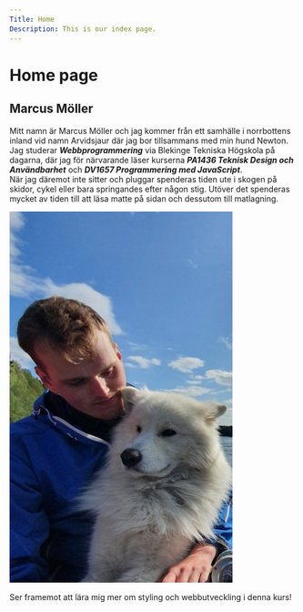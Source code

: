 ```yaml
---
Title: Home
Description: This is our index page.
---
```


Home page
==========================

Marcus Möller
----------------

Mitt namn är Marcus Möller och jag kommer från ett samhälle i norrbottens inland vid namn Arvidsjaur där jag bor tillsammans med min hund Newton. Jag studerar ***Webbprogrammering*** via Blekinge Tekniska Högskola på dagarna, där jag för närvarande läser kurserna ***PA1436 Teknisk Design och Användbarhet*** och ***DV1657 Programmering med JavaScript***.   
När jag däremot inte sitter och pluggar spenderas tiden ute i skogen på skidor, cykel eller bara springandes efter någon stig. Utöver det spenderas mycket av tiden till att läsa matte på sidan och dessutom till matlagning.

![me](assets/img/me.jpg "Marcus Möller" )

Ser framemot att lära mig mer om styling och webbutveckling i denna kurs!



<!-- The source for this page is in `content/index.md`.

This is a sample home page written in markdown with some frontmatter defined. -->
